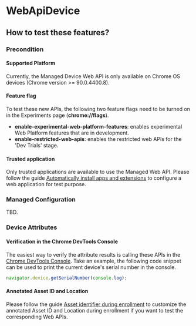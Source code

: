 # WebApiDevice
## How to test these features?

### Precondition
#### Supported Platform
Currently, the Managed Device Web API is only available on Chrome OS devices (Chrome version >= 90.0.4400.8).
#### Feature flag
To test these new APIs, the following two feature flags need to be turned on in the Experiments page (**chrome://flags**).
* **enable-experimental-web-platform-features**: enables experimental Web Platform features that are in development.
* **enable-restricted-web-apis**: enables the restricted web APIs for the 'Dev Trials' stage.
#### Trusted application
Only trusted applications are available to use the Managed Web API. Please follow the guide [Automatically install apps and extensions](https://support.google.com/chrome/a/answer/6306504) to configure a web application for test purpose.

### Managed Configuration
TBD.

### Device Attributes
#### Verification in the Chrome DevTools Console
The easiest way to verify the attribute results is calling these APIs in the [Chrome DevTools Console](https://developers.google.com/web/tools/chrome-devtools/console). Take an example, the following code snippet can be used to print the current device's serial number in the console.
```javascript
navigator.device.getSerialNumber(console.log);
```
#### Annotated Asset ID and Location
Please follow the guide [Asset identifier during enrollment](https://support.google.com/chrome/a/answer/2657289?hl=en#allow_to_update_device_attribute) to customize the annotated Asset ID and Location during enrollment if you want to test the corresponding Web APIs.
